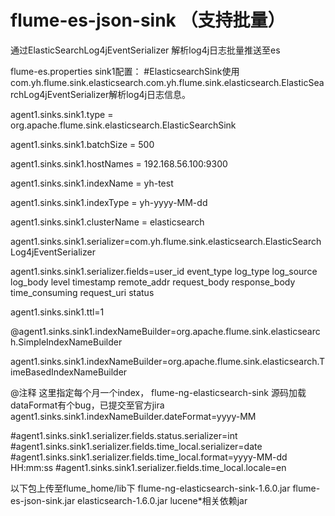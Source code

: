 # flume-es-json-sink  （支持批量）

通过ElasticSearchLog4jEventSerializer 解析log4j日志批量推送至es

flume-es.properties sink1配置：
#ElasticsearchSink使用com.yh.flume.sink.elasticsearch.com.yh.flume.sink.elasticsearch.ElasticSearchLog4jEventSerializer解析log4j日志信息。

agent1.sinks.sink1.type = org.apache.flume.sink.elasticsearch.ElasticSearchSink

agent1.sinks.sink1.batchSize = 500

agent1.sinks.sink1.hostNames = 192.168.56.100:9300

agent1.sinks.sink1.indexName = yh-test

agent1.sinks.sink1.indexType = yh-yyyy-MM-dd

agent1.sinks.sink1.clusterName = elasticsearch

agent1.sinks.sink1.serializer=com.yh.flume.sink.elasticsearch.ElasticSearchLog4jEventSerializer

agent1.sinks.sink1.serializer.fields=user_id event_type log_type log_source log_body level timestamp remote_addr request_body response_body time_consuming request_uri status

agent1.sinks.sink1.ttl=1

@agent1.sinks.sink1.indexNameBuilder=org.apache.flume.sink.elasticsearch.SimpleIndexNameBuilder

agent1.sinks.sink1.indexNameBuilder=org.apache.flume.sink.elasticsearch.TimeBasedIndexNameBuilder

@注释 这里指定每个月一个index， flume-ng-elasticsearch-sink 源码加载dataFormat有个bug，已提交至官方jira
agent1.sinks.sink1.indexNameBuilder.dateFormat=yyyy-MM


#agent1.sinks.sink1.serializer.fields.status.serializer=int
#agent1.sinks.sink1.serializer.fields.time_local.serializer=date
#agent1.sinks.sink1.serializer.fields.time_local.format=yyyy-MM-dd HH:mm:ss
#agent1.sinks.sink1.serializer.fields.time_local.locale=en


以下包上传至flume_home/lib下
flume-ng-elasticsearch-sink-1.6.0.jar
flume-es-json-sink.jar 
elasticsearch-1.6.0.jar
lucene*相关依赖jar

